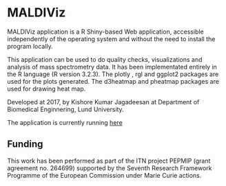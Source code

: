 # MALDIViz

MALDIViz application is a R Shiny-based Web application, accessible independently of the operating system and without the need to install the program locally.

This application can be used to do quality checks, visualizations and analysis of mass spectrometry data. It has been implementated entirely in the R language (R version 3.2.3). The plotly , rgl and ggplot2 packages are used for the plots generated. The d3heatmap and pheatmap packages are used for drawing heat map.

Developed at 2017, by Kishore Kumar Jagadeesan at Department of Biomedical Enginnering, Lund University.

The application is currently running <a href="https://jkkishore85.shinyapps.io/maldiviz/"> here </a> 

## Funding
This work has been performed as part of the ITN project PEPMIP (grant agreement no. 264699) supported by the Seventh Research Framework Programme of the European Commission under Marie Curie actions.

